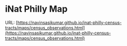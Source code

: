 # iNat Philly Map

URL: [https://navinsasikumar.github.io/inat-philly-census-tracts/maps/census_observations.html](https://navinsasikumar.github.io/inat-philly-census-tracts/maps/census_observations.html)
